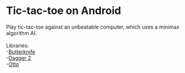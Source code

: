 # Tic-tac-toe on Android

Play tic-tac-toe against an unbeatable computer, which uses a minimax algorithm AI.
<br><br>
Libraries:<br>
-<a href="https://jakewharton.github.io/butterknife/">Butterknife</a><br>
-<a href="https://google.github.io/dagger/">Dagger 2</a><br>
-<a href="https://square.github.io/otto/">Otto</a><br>
